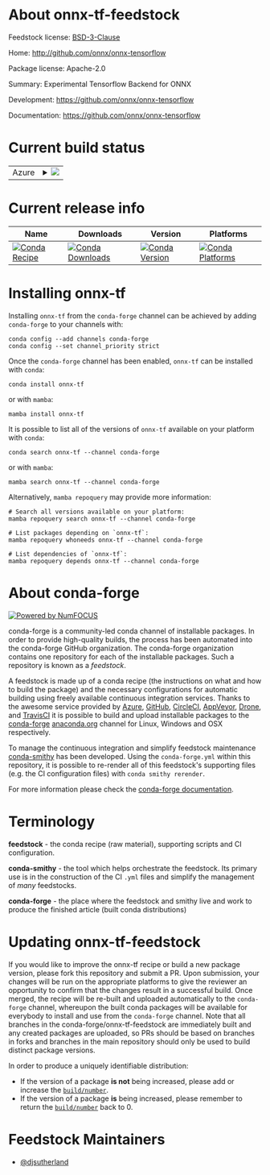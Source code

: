 About onnx-tf-feedstock
=======================

Feedstock license: [BSD-3-Clause](https://github.com/conda-forge/onnx-tf-feedstock/blob/main/LICENSE.txt)

Home: http://github.com/onnx/onnx-tensorflow

Package license: Apache-2.0

Summary: Experimental Tensorflow Backend for ONNX

Development: https://github.com/onnx/onnx-tensorflow

Documentation: https://github.com/onnx/onnx-tensorflow

Current build status
====================


<table>
    
  <tr>
    <td>Azure</td>
    <td>
      <details>
        <summary>
          <a href="https://dev.azure.com/conda-forge/feedstock-builds/_build/latest?definitionId=4846&branchName=main">
            <img src="https://dev.azure.com/conda-forge/feedstock-builds/_apis/build/status/onnx-tf-feedstock?branchName=main">
          </a>
        </summary>
        <table>
          <thead><tr><th>Variant</th><th>Status</th></tr></thead>
          <tbody><tr>
              <td>linux_64_python3.10.____cpython</td>
              <td>
                <a href="https://dev.azure.com/conda-forge/feedstock-builds/_build/latest?definitionId=4846&branchName=main">
                  <img src="https://dev.azure.com/conda-forge/feedstock-builds/_apis/build/status/onnx-tf-feedstock?branchName=main&jobName=linux&configuration=linux%20linux_64_python3.10.____cpython" alt="variant">
                </a>
              </td>
            </tr><tr>
              <td>linux_64_python3.11.____cpython</td>
              <td>
                <a href="https://dev.azure.com/conda-forge/feedstock-builds/_build/latest?definitionId=4846&branchName=main">
                  <img src="https://dev.azure.com/conda-forge/feedstock-builds/_apis/build/status/onnx-tf-feedstock?branchName=main&jobName=linux&configuration=linux%20linux_64_python3.11.____cpython" alt="variant">
                </a>
              </td>
            </tr><tr>
              <td>linux_64_python3.12.____cpython</td>
              <td>
                <a href="https://dev.azure.com/conda-forge/feedstock-builds/_build/latest?definitionId=4846&branchName=main">
                  <img src="https://dev.azure.com/conda-forge/feedstock-builds/_apis/build/status/onnx-tf-feedstock?branchName=main&jobName=linux&configuration=linux%20linux_64_python3.12.____cpython" alt="variant">
                </a>
              </td>
            </tr><tr>
              <td>linux_64_python3.8.____cpython</td>
              <td>
                <a href="https://dev.azure.com/conda-forge/feedstock-builds/_build/latest?definitionId=4846&branchName=main">
                  <img src="https://dev.azure.com/conda-forge/feedstock-builds/_apis/build/status/onnx-tf-feedstock?branchName=main&jobName=linux&configuration=linux%20linux_64_python3.8.____cpython" alt="variant">
                </a>
              </td>
            </tr><tr>
              <td>linux_64_python3.9.____cpython</td>
              <td>
                <a href="https://dev.azure.com/conda-forge/feedstock-builds/_build/latest?definitionId=4846&branchName=main">
                  <img src="https://dev.azure.com/conda-forge/feedstock-builds/_apis/build/status/onnx-tf-feedstock?branchName=main&jobName=linux&configuration=linux%20linux_64_python3.9.____cpython" alt="variant">
                </a>
              </td>
            </tr><tr>
              <td>osx_64_python3.10.____cpython</td>
              <td>
                <a href="https://dev.azure.com/conda-forge/feedstock-builds/_build/latest?definitionId=4846&branchName=main">
                  <img src="https://dev.azure.com/conda-forge/feedstock-builds/_apis/build/status/onnx-tf-feedstock?branchName=main&jobName=osx&configuration=osx%20osx_64_python3.10.____cpython" alt="variant">
                </a>
              </td>
            </tr><tr>
              <td>osx_64_python3.11.____cpython</td>
              <td>
                <a href="https://dev.azure.com/conda-forge/feedstock-builds/_build/latest?definitionId=4846&branchName=main">
                  <img src="https://dev.azure.com/conda-forge/feedstock-builds/_apis/build/status/onnx-tf-feedstock?branchName=main&jobName=osx&configuration=osx%20osx_64_python3.11.____cpython" alt="variant">
                </a>
              </td>
            </tr><tr>
              <td>osx_64_python3.12.____cpython</td>
              <td>
                <a href="https://dev.azure.com/conda-forge/feedstock-builds/_build/latest?definitionId=4846&branchName=main">
                  <img src="https://dev.azure.com/conda-forge/feedstock-builds/_apis/build/status/onnx-tf-feedstock?branchName=main&jobName=osx&configuration=osx%20osx_64_python3.12.____cpython" alt="variant">
                </a>
              </td>
            </tr><tr>
              <td>osx_64_python3.8.____cpython</td>
              <td>
                <a href="https://dev.azure.com/conda-forge/feedstock-builds/_build/latest?definitionId=4846&branchName=main">
                  <img src="https://dev.azure.com/conda-forge/feedstock-builds/_apis/build/status/onnx-tf-feedstock?branchName=main&jobName=osx&configuration=osx%20osx_64_python3.8.____cpython" alt="variant">
                </a>
              </td>
            </tr><tr>
              <td>osx_64_python3.9.____cpython</td>
              <td>
                <a href="https://dev.azure.com/conda-forge/feedstock-builds/_build/latest?definitionId=4846&branchName=main">
                  <img src="https://dev.azure.com/conda-forge/feedstock-builds/_apis/build/status/onnx-tf-feedstock?branchName=main&jobName=osx&configuration=osx%20osx_64_python3.9.____cpython" alt="variant">
                </a>
              </td>
            </tr><tr>
              <td>win_64_python3.10.____cpython</td>
              <td>
                <a href="https://dev.azure.com/conda-forge/feedstock-builds/_build/latest?definitionId=4846&branchName=main">
                  <img src="https://dev.azure.com/conda-forge/feedstock-builds/_apis/build/status/onnx-tf-feedstock?branchName=main&jobName=win&configuration=win%20win_64_python3.10.____cpython" alt="variant">
                </a>
              </td>
            </tr><tr>
              <td>win_64_python3.11.____cpython</td>
              <td>
                <a href="https://dev.azure.com/conda-forge/feedstock-builds/_build/latest?definitionId=4846&branchName=main">
                  <img src="https://dev.azure.com/conda-forge/feedstock-builds/_apis/build/status/onnx-tf-feedstock?branchName=main&jobName=win&configuration=win%20win_64_python3.11.____cpython" alt="variant">
                </a>
              </td>
            </tr><tr>
              <td>win_64_python3.12.____cpython</td>
              <td>
                <a href="https://dev.azure.com/conda-forge/feedstock-builds/_build/latest?definitionId=4846&branchName=main">
                  <img src="https://dev.azure.com/conda-forge/feedstock-builds/_apis/build/status/onnx-tf-feedstock?branchName=main&jobName=win&configuration=win%20win_64_python3.12.____cpython" alt="variant">
                </a>
              </td>
            </tr><tr>
              <td>win_64_python3.8.____cpython</td>
              <td>
                <a href="https://dev.azure.com/conda-forge/feedstock-builds/_build/latest?definitionId=4846&branchName=main">
                  <img src="https://dev.azure.com/conda-forge/feedstock-builds/_apis/build/status/onnx-tf-feedstock?branchName=main&jobName=win&configuration=win%20win_64_python3.8.____cpython" alt="variant">
                </a>
              </td>
            </tr><tr>
              <td>win_64_python3.9.____cpython</td>
              <td>
                <a href="https://dev.azure.com/conda-forge/feedstock-builds/_build/latest?definitionId=4846&branchName=main">
                  <img src="https://dev.azure.com/conda-forge/feedstock-builds/_apis/build/status/onnx-tf-feedstock?branchName=main&jobName=win&configuration=win%20win_64_python3.9.____cpython" alt="variant">
                </a>
              </td>
            </tr>
          </tbody>
        </table>
      </details>
    </td>
  </tr>
</table>

Current release info
====================

| Name | Downloads | Version | Platforms |
| --- | --- | --- | --- |
| [![Conda Recipe](https://img.shields.io/badge/recipe-onnx--tf-green.svg)](https://anaconda.org/conda-forge/onnx-tf) | [![Conda Downloads](https://img.shields.io/conda/dn/conda-forge/onnx-tf.svg)](https://anaconda.org/conda-forge/onnx-tf) | [![Conda Version](https://img.shields.io/conda/vn/conda-forge/onnx-tf.svg)](https://anaconda.org/conda-forge/onnx-tf) | [![Conda Platforms](https://img.shields.io/conda/pn/conda-forge/onnx-tf.svg)](https://anaconda.org/conda-forge/onnx-tf) |

Installing onnx-tf
==================

Installing `onnx-tf` from the `conda-forge` channel can be achieved by adding `conda-forge` to your channels with:

```
conda config --add channels conda-forge
conda config --set channel_priority strict
```

Once the `conda-forge` channel has been enabled, `onnx-tf` can be installed with `conda`:

```
conda install onnx-tf
```

or with `mamba`:

```
mamba install onnx-tf
```

It is possible to list all of the versions of `onnx-tf` available on your platform with `conda`:

```
conda search onnx-tf --channel conda-forge
```

or with `mamba`:

```
mamba search onnx-tf --channel conda-forge
```

Alternatively, `mamba repoquery` may provide more information:

```
# Search all versions available on your platform:
mamba repoquery search onnx-tf --channel conda-forge

# List packages depending on `onnx-tf`:
mamba repoquery whoneeds onnx-tf --channel conda-forge

# List dependencies of `onnx-tf`:
mamba repoquery depends onnx-tf --channel conda-forge
```


About conda-forge
=================

[![Powered by
NumFOCUS](https://img.shields.io/badge/powered%20by-NumFOCUS-orange.svg?style=flat&colorA=E1523D&colorB=007D8A)](https://numfocus.org)

conda-forge is a community-led conda channel of installable packages.
In order to provide high-quality builds, the process has been automated into the
conda-forge GitHub organization. The conda-forge organization contains one repository
for each of the installable packages. Such a repository is known as a *feedstock*.

A feedstock is made up of a conda recipe (the instructions on what and how to build
the package) and the necessary configurations for automatic building using freely
available continuous integration services. Thanks to the awesome service provided by
[Azure](https://azure.microsoft.com/en-us/services/devops/), [GitHub](https://github.com/),
[CircleCI](https://circleci.com/), [AppVeyor](https://www.appveyor.com/),
[Drone](https://cloud.drone.io/welcome), and [TravisCI](https://travis-ci.com/)
it is possible to build and upload installable packages to the
[conda-forge](https://anaconda.org/conda-forge) [anaconda.org](https://anaconda.org/)
channel for Linux, Windows and OSX respectively.

To manage the continuous integration and simplify feedstock maintenance
[conda-smithy](https://github.com/conda-forge/conda-smithy) has been developed.
Using the ``conda-forge.yml`` within this repository, it is possible to re-render all of
this feedstock's supporting files (e.g. the CI configuration files) with ``conda smithy rerender``.

For more information please check the [conda-forge documentation](https://conda-forge.org/docs/).

Terminology
===========

**feedstock** - the conda recipe (raw material), supporting scripts and CI configuration.

**conda-smithy** - the tool which helps orchestrate the feedstock.
                   Its primary use is in the construction of the CI ``.yml`` files
                   and simplify the management of *many* feedstocks.

**conda-forge** - the place where the feedstock and smithy live and work to
                  produce the finished article (built conda distributions)


Updating onnx-tf-feedstock
==========================

If you would like to improve the onnx-tf recipe or build a new
package version, please fork this repository and submit a PR. Upon submission,
your changes will be run on the appropriate platforms to give the reviewer an
opportunity to confirm that the changes result in a successful build. Once
merged, the recipe will be re-built and uploaded automatically to the
`conda-forge` channel, whereupon the built conda packages will be available for
everybody to install and use from the `conda-forge` channel.
Note that all branches in the conda-forge/onnx-tf-feedstock are
immediately built and any created packages are uploaded, so PRs should be based
on branches in forks and branches in the main repository should only be used to
build distinct package versions.

In order to produce a uniquely identifiable distribution:
 * If the version of a package **is not** being increased, please add or increase
   the [``build/number``](https://docs.conda.io/projects/conda-build/en/latest/resources/define-metadata.html#build-number-and-string).
 * If the version of a package **is** being increased, please remember to return
   the [``build/number``](https://docs.conda.io/projects/conda-build/en/latest/resources/define-metadata.html#build-number-and-string)
   back to 0.

Feedstock Maintainers
=====================

* [@djsutherland](https://github.com/djsutherland/)

